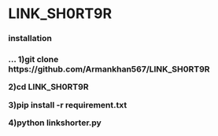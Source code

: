 # LINK_SH0RT9R
<h3>installation<h3>
...
1)git clone https://github.com/Armankhan567/LINK_SH0RT9R




2)cd LINK_SH0RT9R




3)pip install -r requirement.txt



4)python linkshorter.py
